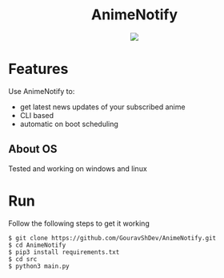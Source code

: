 <h1 align="center">AnimeNotify</h1>

<p align="center">
  <a href="http://forthebadge.com/" target="_blank">
    <img src="http://forthebadge.com/images/badges/built-with-love.svg"/>
  </a>
</p>

# Features
Use AnimeNotify to:
- get latest news updates of your subscribed anime
- CLI based
- automatic on boot scheduling

## About OS
Tested and working on windows and linux

# Run
Follow the following steps to get it working
```
$ git clone https://github.com/GouravShDev/AnimeNotify.git
$ cd AnimeNotify
$ pip3 install requirements.txt
$ cd src
$ python3 main.py
```
